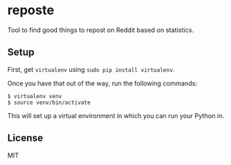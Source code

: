 reposte
=======

Tool to find good things to repost on Reddit based on statistics.

## Setup

First, get `virtualenv` using `sudo pip install virtualenv`.

Once you have that out of the way, run the following commands:

```
$ virtualenv venv
$ source venv/bin/activate
```

This will set up a virtual environment in which you can run your Python in.

## License
MIT
